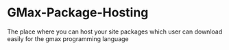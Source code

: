 # GMax-Package-Hosting
The place where you can host your site packages which user can download easily for the gmax programming language
